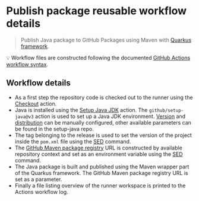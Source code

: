 # Publish package reusable workflow details

> Publish Java package to GitHub Packages using Maven with [Quarkus framework][quarkus].

:bulb: Workflow files are constructed following the documented [GitHub Actions workflow syntax][workflowsyntax].

## Workflow details

- As a first step the repository code is checked out to the runner using the [Checkout][checkout] action.
- Java is installed using the [Setup Java JDK][setupjava] action. The `github/setup-java@v3` action is used to set up a Java JDK environment. [Version][version] and [distribution][distribution] can be manually configured, other available parameters can be found in the setup-java repo.
- The tag belonging to the release is used to set the version of the project inside the `pom.xml` file using the [SED][sed] command.
- The [GitHub Maven package registry][mavenregistry] URL is constructed by available repository context and set as an environment variable using the [SED][sed] command.
- The Java package is built and published using the Maven wrapper part of the Quarkus framework. The GitHub Maven package registry URL is set as a parameter.
- Finally a file listing overview of the runner workspace is printed to the Actions workflow log.

[checkout]: https://github.com/marketplace/actions/checkout
[quarkus]: https://quarkus.io/
[setupjava]: https://github.com/marketplace/actions/setup-java-jdk
[sed]: https://manpages.ubuntu.com/manpages/jammy/man1/sed.1.html
[mavenregistry]: https://docs.github.com/enterprise-server@latest/packages/working-with-a-github-packages-registry/working-with-the-apache-maven-registry
[distribution]: https://github.com/actions/setup-java#supported-distributions
[version]: https://github.com/actions/setup-java#supported-version-syntax
[workflowsyntax]: https://docs.github.com/enterprise-server@latest/actions/using-workflows/workflow-syntax-for-github-actions
